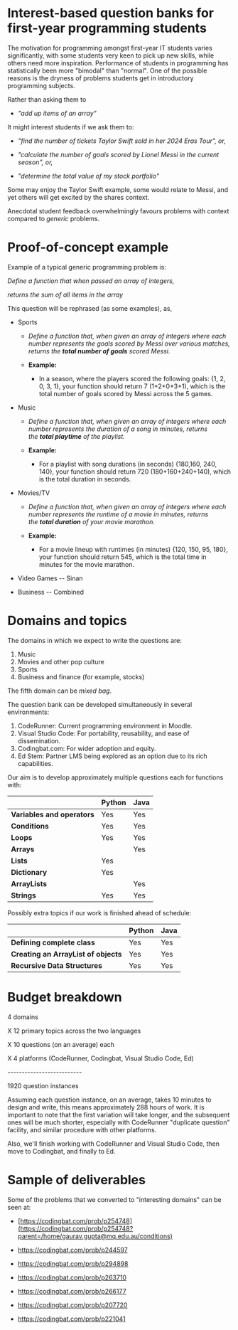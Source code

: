 # Interest-based question banks for first-year programming students

The motivation for programming amongst first-year IT students varies
significantly, with some students very keen to pick up new skills, while
others need more inspiration. Performance of students in programming
has statistically been more "bimodal" than "normal". One of the
possible reasons is the dryness of problems students get in introductory
programming subjects.

Rather than asking them to

- *"add up items of an array"*

It might interest students if we ask them to:

- *"find the number of tickets Taylor Swift sold in her 2024 Eras Tour",
  or,*

- *"calculate the number of goals scored by Lionel Messi in the current
  season", or,*

- *"determine the total value of my stock portfolio"*

Some may enjoy the Taylor Swift example, some would relate to Messi, and
yet others will get excited by the shares context.

Anecdotal student feedback overwhelmingly favours problems with context
compared to *generic* problems.

# Proof-of-concept example

Example of a typical generic programming problem is:

*Define a function that when passed an array of integers,*

*returns the sum of all items in the array*

This question will be rephrased (as some examples), as,

- Sports 

  - *Define a function that, when given an array of integers where each
    number represents the goals scored by Messi over various matches,
    returns the **total number of goals** scored Messi.*

  - **Example:**

    - In a season, where the players scored the following goals: {1, 2,
      0, 3, 1}, your function should return 7 (1+2+0+3+1), which is the
      total number of goals scored by Messi across the 5 games.

- Music

  - *Define a function that, when given an array of integers where each
    number represents the duration of a song in minutes, returns
    the **total playtime** of the playlist.*

  - **Example:**

    - For a playlist with song durations (in seconds) {180,160, 240,
      140}, your function should return 720 (180+160+240+140), which is
      the total duration in seconds.

- Movies/TV

  - *Define a function that, when given an array of integers where each
    number represents the runtime of a movie in minutes, returns
    the **total duration** of your movie marathon.*

  - **Example:**

    - For a movie lineup with runtimes (in minutes) {120, 150, 95, 180},
      your function should return 545, which is the total time in
      minutes for the movie marathon.

- Video Games -- Sinan

- Business -- Combined

# Domains and topics

The domains in which we expect to write the questions are:

1.  Music
2.  Movies and other pop culture
3.  Sports
4.  Business and finance (for example, stocks)

The fifth domain can be _mixed bag_.

The question bank can be developed simultaneously in several environments:

1.  CodeRunner: Current programming environment in Moodle.
2.  Visual Studio Code: For portability, reusability, and ease of
    dissemination.
3.  Codingbat.com: For wider adoption and equity.
4.  Ed Stem: Partner LMS being explored as an option due to its rich capabilities.

Our aim is to develop approximately multiple questions each for functions with:

|                             | **Python** | **Java** |
|-----------------------------|------------|----------|
| **Variables and operators** | Yes        | Yes      |
| **Conditions**              | Yes        | Yes      |
| **Loops**                   | Yes        | Yes      |
| **Arrays**                  |            | Yes      |
| **Lists**                   | Yes        |          |
| **Dictionary**              | Yes        |          |
| **ArrayLists**              |            | Yes      |
| **Strings**                 | Yes        | Yes      |

Possibly extra topics if our work is finished ahead of schedule:

|                                        |**Python**| **Java** |
|----------------------------------------|----------|----------|
| **Defining complete class**            | Yes      | Yes      |
| **Creating an ArrayList of objects**   | Yes      | Yes      |
| **Recursive Data Structures**          | Yes      | Yes      |

# Budget breakdown

4 domains

X 12 primary topics across the two languages

X 10 questions (on an average) each

X 4 platforms (CodeRunner, Codingbat, Visual Studio Code, Ed)

\-\-\-\-\-\-\-\-\-\-\-\-\-\-\-\-\-\-\-\-\-\-\-\-\--

1920 question instances

Assuming each question instance, on an average, takes 10 minutes to design and write,
this means approximately 288 hours of work. It is important to note that the first variation will take longer, and the subsequent ones will be much shorter, especially with CodeRunner "duplicate question" facility, and similar procedure with other platforms.

Also, we'll finish working with CodeRunner and Visual Studio Code, then move to Codingbat, and finally to Ed.

# Sample of deliverables

Some of the problems that we converted to "interesting domains" can be seen at:

- [https://codingbat.com/prob/p254748](https://codingbat.com/prob/p254748?parent=/home/gaurav.gupta@mq.edu.au/conditions)

- <https://codingbat.com/prob/p244597>

- <https://codingbat.com/prob/p294898>

- <https://codingbat.com/prob/p263710>

- <https://codingbat.com/prob/p266177>

- <https://codingbat.com/prob/p207720>

- <https://codingbat.com/prob/p221041>
